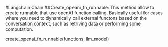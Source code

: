 #Langchain Chain 
##Create_opeani_fn_runnable: 
This method allow to create runnable that use openAI function calling. Basically useful for cases where you need 
to dynamically call external functons based on the conversation context, such as retriving data or performing some 
computation.

create_openai_fn_runnable(functions, llm_model)
